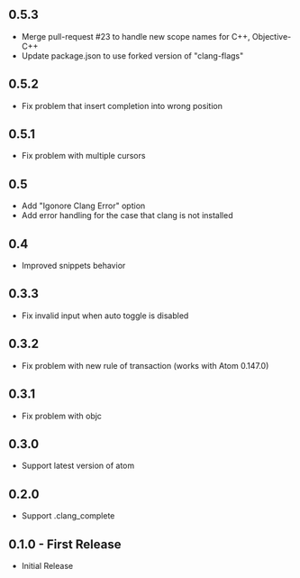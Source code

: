 ## 0.5.3
* Merge pull-request #23 to handle new scope names for C++, Objective-C++
* Update package.json to use forked version of "clang-flags"

## 0.5.2
* Fix problem that insert completion into wrong position

## 0.5.1
* Fix problem with multiple cursors

## 0.5
* Add "Igonore Clang Error" option
* Add error handling for the case that clang is not installed

## 0.4
* Improved snippets behavior

## 0.3.3
* Fix invalid input when auto toggle is disabled

## 0.3.2
* Fix problem with new rule of transaction (works with Atom 0.147.0)

## 0.3.1
* Fix problem with objc

## 0.3.0
* Support latest version of atom

## 0.2.0
* Support .clang_complete

## 0.1.0 - First Release
* Initial Release
